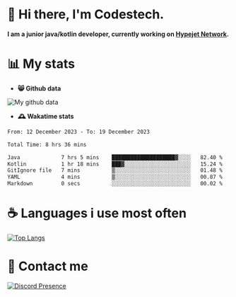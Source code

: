 # 👋 Hi there, I'm Codestech.
**I am a junior java/kotlin developer, currently working on [Hypejet Network](https://github.com/Hypejet).**

# 📊 My stats
- **😸 Github data**

![My github data](https://github-readme-stats.vercel.app/api?username=Codestech1&count_private=true&include_all_commits=true&theme=codeSTACKr)

- **🕰️ Wakatime stats**
<!--START_SECTION:waka-->

```txt
From: 12 December 2023 - To: 19 December 2023

Total Time: 8 hrs 36 mins

Java             7 hrs 5 mins    ████████████████████▓░░░░   82.40 %
Kotlin           1 hr 18 mins    ███▓░░░░░░░░░░░░░░░░░░░░░   15.24 %
GitIgnore file   7 mins          ▒░░░░░░░░░░░░░░░░░░░░░░░░   01.48 %
YAML             4 mins          ▒░░░░░░░░░░░░░░░░░░░░░░░░   00.87 %
Markdown         0 secs          ░░░░░░░░░░░░░░░░░░░░░░░░░   00.02 %
```

<!--END_SECTION:waka-->

# ☕ Languages i use most often
[![Top Langs](https://github-readme-stats.vercel.app/api/top-langs/?username=Codestech1&layout=compact&langs_count=8&exclude_repo=window5000.github.io&theme=codeSTACKr)](https://github.com/anuraghazra/github-readme-stats)

# 💬 Contact me
[![Discord Presence](https://lanyard.cnrad.dev/api/650718742157852740)](https://discord.com/users/650718742157852740)
</br>

